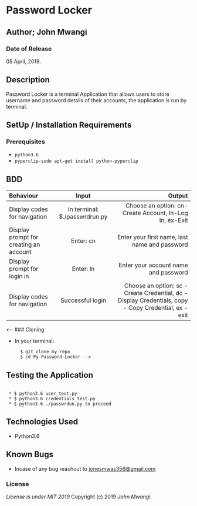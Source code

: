 # Password Locker

## Author; John Mwangi

### Date of Release

05 April, 2019.

## Description
Password Locker is a terminal Application that allows users to store username and password details of their accounts, the application is run by terminal.

## SetUp / Installation Requirements
### Prerequisites

* `python3.6`
* `pyperclip-sudo apt-get install python-pyperclip`

## BDD
| Behaviour | Input | Output |
| :---------------- | :---------------: | ------------------: |
| Display codes for navigation | In terminal: $./passwrdrun.py |Choose an option: cn-Create Account, ln-Log In, ex-Exit |
| Display prompt for creating an account | Enter: cn | Enter your first name, last name and password |
| Display prompt for login in | Enter: ln | Enter your account name and password |
| Display codes for navigation | Successful login | Choose an option: sc - Create Credential, dc - Display Credentials, copy - Copy Credential, ex - exit |

<-- ### Cloning
* In your terminal:

        $ git clone my repo
        $ cd Py-Password-Locker -->

## Testing the Application

 ```To run the tests for the class file:

  * $ python3.6 user_test.py
  * $ python3.6 credentials_test.py
  * $ python3.6 ./passwrdun.py to proceed
```
## Technologies Used
* Python3.6

## Known Bugs
* Incase of any bug reachout to jonesmwas356@gmail.com

### License
*License is under MIT 2019*
Copyright (c) 2019 *John Mwangi*.
